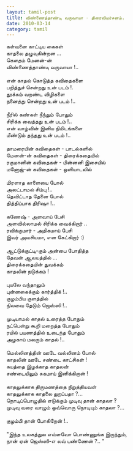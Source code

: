 ```yaml
---
layout: tamil-post
title: விண்ணைத்தாண்டி வருவாயா - திரைவிமர்சனம்.
date: 2010-03-14
category: tamil
---
```


கள்வனை காட்டிய கைகள்<br />
காதலை தழுவுகின்றன ...<br />
கௌதம் மேனன்-ன்<br />
விண்ணைத்தாண்டி வருவாயா !..<br />
<br />
என் காதல் கொடுத்த கவிதைகளை <br />
பறித்துச் சென்றது உன் படம் !.<br />
தூக்கம் வறண்ட விழிகளை <br />
நனைத்து சென்றது உன் படம் !..<br />
<br />
நீரில் கண்கள் நீந்தும் போதும்<br />
சிரிக்க வைத்தது உன் படம் !..<br />
என் வாழ்வின் இனிய நிமிடங்களை<br />
மீண்டும் தந்தது உன் படம் !..<br />
<br />
தாமரையின் கவிதைகள் - பாடல்களில்<br />
மேனன்-ன் கவிதைகள் - திரைக்கதையில்<br />
ரகுமானின் கவிதைகள் - பின்னனி இசையில்<br />
மனோஜ்-ன் கவிதைகள் - ஒளியாடலில்<br />
<br />
மிரளாத காளையை போல்<br />
அலட்டாமல் சிம்பு !..<br />
தெவிட்டாத தேனை போல்<br />
தித்திப்பாக திரிஷா !..<br />
<br />
கணேஷ் - அளவாய் பேசி<br />
அளவில்லாமல் சிரிக்க வைக்கிறார் ..<br />
ரவிக்குமார் - அதிகமாய் பேசி <br />
இவர் அவசியமா, என கேட்கிறார் :) <br />
<br />
ஆட்டுக்குட்டி-கும் அன்பை போதித்த <br />
தேவன் ஆலயத்தில் ...<br />
திரைக்கதையின் துவக்கம் <br />
காதலின் நடுக்கம் !<br />
<br />
புயலே வந்தாலும் <br />
புன்னகைக்கும் கார்த்திக் !..<br />
குழம்பிய குளத்தில் <br />
நிலவை தேடும் ஜெஸ்ஸி !..<br />
<br />
முடியாமல் காதல் உரைத்த போதும்<br />
நட்பென்று கூறி மறைத்த போதும்<br />
ரயில் பயணத்தில் உடைந்த போதும் <br />
அழகாய் மலரும் காதல் !..<br />
<br />
மெல்லினத்தின் ஊடே வல்லினம் போல் <br />
காதலின் ஊடே சண்டை காட்சிகள் !<br />
சுயத்தை இழக்காத காதலன் <br />
சண்டையிலும் சுகமாய் இனிக்கிறான் !<br />
<br />
காதலுக்காக திருமணத்தை நிறுத்தியவள்<br />
காதலுக்காக காதலை துறப்பதா ?...<br />
நொடிப்பொழுதில் எடுக்கும் முடிவு தான் காதலா ?<br />
முடிவு வரை வாழும் ஒவ்வொரு நொடியும் காதலா ?...<br />
<br />
குழம்பி தான் போகிறேன் !..<br />
<br />
"இந்த உலகத்துல எவ்ளவோ பொண்ணுங்க இருந்தும்,<br />
நான் ஏன் ஜெஸ்ஸி-எ லவ் பண்ணேன் ?.. "<br />
<br />